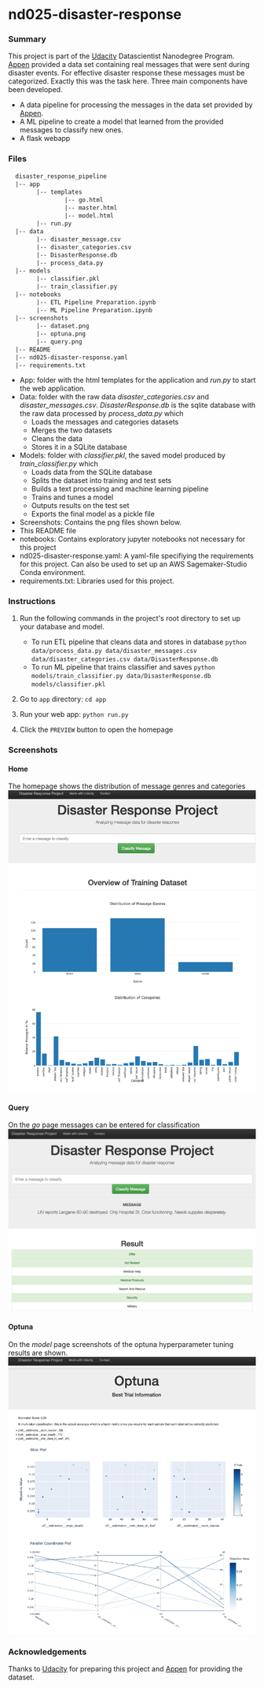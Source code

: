 # nd025-disaster-response

### Summary
This project is part of the [Udacity](https://udacity.com) Datascientist Nanodegree Program. [Appen](https://appen.com/) provided a data set containing real messages that were sent during disaster events. For effective disaster response these messages must be categorized. Exactly this was the task here. 
Three main components have been developed.
* A data pipeline for processing the messages in the data set provided by [Appen](https://appen.com/).
* A ML pipeline to create a model that learned from the provided messages to classify new ones.
* A flask webapp 
### Files

      disaster_response_pipeline
      |-- app
            |-- templates
                    |-- go.html
                    |-- master.html
                    |-- model.html
            |-- run.py
      |-- data
            |-- disaster_message.csv
            |-- disaster_categories.csv
            |-- DisasterResponse.db
            |-- process_data.py
      |-- models
            |-- classifier.pkl
            |-- train_classifier.py
      |-- notebooks
            |-- ETL Pipeline Preparation.ipynb
            |-- ML Pipeline Preparation.ipynb
      |-- screenshots
            |-- dataset.png
            |-- optuna.png
            |-- query.png
      |-- README
      |-- nd025-disaster-response.yaml
      |-- requirements.txt

- App: folder with the html templates for the application and *run.py* to start the web application.
- Data: folder with the raw data *disaster_categories.csv* and *disaster_messages.csv*. *DisasterResponse.db* is the sqlite database with the raw data processed by *process_data.py* which
    * Loads the messages and categories datasets
    * Merges the two datasets
    * Cleans the data
    * Stores it in a SQLite database
- Models: folder with *classifier.pkl*, the saved model produced by *train_classifier.py* which
    * Loads data from the SQLite database
    * Splits the dataset into training and test sets
    * Builds a text processing and machine learning pipeline
    * Trains and tunes a model
    * Outputs results on the test set
    * Exports the final model as a pickle file
-  Screenshots: Contains the png files shown below. 
- This README file
- notebooks: Contains exploratory jupyter notebooks not necessary for this project
- nd025-disaster-response.yaml: A yaml-file specifiying the requirements for this project. Can also be used to set up an AWS Sagemaker-Studio Conda environment.
- requirements.txt: Libraries used for this project.

### Instructions
1. Run the following commands in the project's root directory to set up your database and model.

    - To run ETL pipeline that cleans data and stores in database
        `python data/process_data.py data/disaster_messages.csv data/disaster_categories.csv data/DisasterResponse.db`
    - To run ML pipeline that trains classifier and saves
        `python models/train_classifier.py data/DisasterResponse.db models/classifier.pkl`

2. Go to `app` directory: `cd app`

3. Run your web app: `python run.py`

4. Click the `PREVIEW` button to open the homepage

### Screenshots
#### Home
The homepage shows the distribution of message genres and categories
![Homepage](screenshots/dataset.png)
#### Query
On the *go* page messages can be entered for classification
![Go](screenshots/query.png)
#### Optuna
On the *model* page screenshots of the optuna hyperparameter tuning results are shown.
![Go](screenshots/optuna.png)
### Acknowledgements
Thanks to [Udacity](https://udacity.com) for preparing this project and [Appen](https://appen.com/) for providing the dataset.
